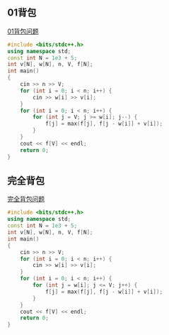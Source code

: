 ## 01背包
[01背包问题](https://www.acwing.com/problem/content/2/)
```C++
#include <bits/stdc++.h>
using namespace std;
const int N = 1e3 + 5;
int v[N], w[N], n, V, f[N];
int main()
{
    cin >> n >> V;
    for (int i = 0; i < n; i++) {
        cin >> w[i] >> v[i];
    }
    for (int i = 0; i < n; i++) {
        for (int j = V; j >= w[i]; j--) {
            f[j] = max(f[j], f[j - w[i]] + v[i]);
        }
    }
    cout << f[V] << endl;
    return 0;
}
```
## 完全背包
[完全背包问题](https://www.acwing.com/problem/content/3/)
```C++
#include <bits/stdc++.h>
using namespace std;
const int N = 1e3 + 5;
int v[N], w[N], n, V, f[N];
int main()
{
    cin >> n >> V;
    for (int i = 0; i < n; i++) {
        cin >> w[i] >> v[i];
    }
    for (int i = 0; i < n; i++) {
        for (int j = w[i]; j <= V; j++) {
            f[j] = max(f[j], f[j - w[i]] + v[i]);
        }
    }
    cout << f[V] << endl;
    return 0;
}
```